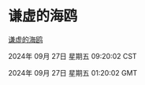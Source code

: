 # 谦虚的海鸥
[谦虚的海鸥](http://219.139.198.207:56308/qxdho/course/base/hotlink/index.php)

2024年 09月 27日 星期五 09:20:02 CST

2024年 09月 27日 星期五 01:20:02 GMT
